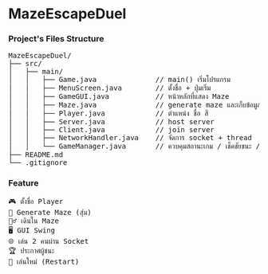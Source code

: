 # MazeEscapeDuel

### Project's Files Structure

<pre>
MazeEscapeDuel/
├── src/
│   ├── main/
│   │   ├── Game.java              // main() เริ่มโปรแกรม
│   │   ├── MenuScreen.java        // ตั้งชื่อ + ปุ่มเริ่ม
│   │   ├── GameGUI.java           // หน้าหลักที่แสดง Maze
│   │   ├── Maze.java              // generate maze และเก็บข้อมูล
│   │   ├── Player.java            // ตำแหน่ง ชื่อ สี
│   │   ├── Server.java            // host server
│   │   ├── Client.java            // join server
│   │   ├── NetworkHandler.java    // จัดการ socket + thread
│   │   └── GameManager.java       // ควบคุมสถานะเกม / เช็คชัยชนะ / รีสตาร์ต
├── README.md
└── .gitignore
</pre>

### Feature

<pre>
🎮 ตั้งชื่อ Player     
🧩 Generate Maze (สุ่ม) 
🚶‍♂️ เดินใน Maze       
🖥️ GUI Swing         
🌐 เล่น 2 คนผ่าน Socket 
🏆 ประกาศผู้ชนะ        
🔄 เล่นใหม่ (Restart)  
</pre>
